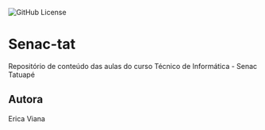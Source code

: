![GitHub License](https://img.shields.io/github/license/ericaviana12/Senac-tat?style=flat-square)

# Senac-tat
Repositório de conteúdo das aulas do curso Técnico de Informática - Senac Tatuapé

## Autora
Erica Viana
